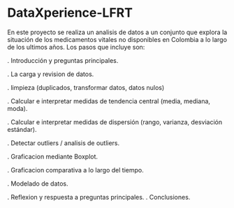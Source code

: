 # DataXperience-LFRT
En este proyecto se realiza un analisis de datos a un conjunto que explora la situación de los medicamentos vitales no disponibles en Colombia a lo largo de los ultimos años.
Los pasos que incluye son:

. Introducción y preguntas principales.

. La carga y revision de datos.

. limpieza (duplicados, transformar datos, datos nulos)

. Calcular e interpretar medidas de tendencia central (media, mediana, moda).

. Calcular e interpretar medidas de dispersión (rango, varianza, desviación estándar).

. Detectar outliers / analisis de outliers.

. Graficacion mediante Boxplot.

. Graficacion comparativa a lo largo del tiempo.

. Modelado de datos.

. Reflexion y respuesta a preguntas principales.
. Conclusiones.

